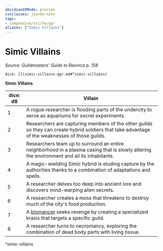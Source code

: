```yaml
---
obsidianUIMode: preview
cssclasses: json5e-note
tags:
- compendium/src/5e/ggr
aliases: ["Simic Villains"]
---
```

# Simic Villains
*Source: Guildmasters' Guide to Ravnica p. 158* 

`dice: [](simic-villains-ggr.md#^simic-villains)`

**Simic Villains**

| dice: d8 | Villain |
|----------|---------|
| 1 | A rogue researcher is flooding parts of the undercity to serve as aquariums for secret experiments. |
| 2 | Researchers are capturing members of the other guilds so they can create hybrid soldiers that take advantage of the weaknesses of those guilds. |
| 3 | Researchers team up to surround an entire neighborhood in a plasma casing that is slowly altering the environment and all its inhabitants. |
| 4 | A magic-wielding Simic hybrid is eluding capture by the authorities thanks to a combination of adaptations and spells. |
| 5 | A researcher delves too deep into ancient lore and discovers mind-warping alien secrets. |
| 6 | A researcher creates a moss that threatens to destroy much of the city's food production. |
| 7 | A [biomancer](/compendium/bestiary/humanoid/biomancer-ggr.md) seeks revenge by creating a specialized krasis that targets a specific guild. |
| 8 | A researcher turns to necromancy, exploring the combination of dead body parts with living tissue. |
^simic-villains
